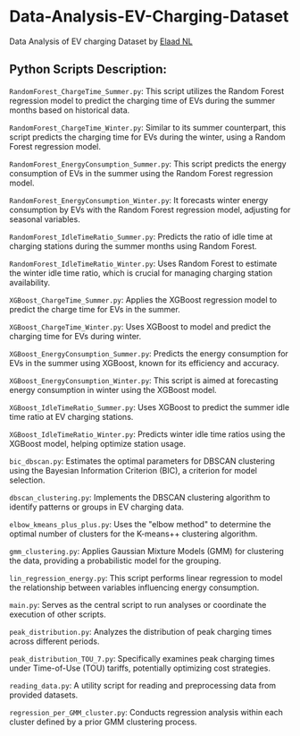 # Data-Analysis-EV-Charging-Dataset
Data Analysis of EV charging Dataset by [Elaad NL](https://elaad.nl/en/)

## Python Scripts Description:

`RandomForest_ChargeTime_Summer.py`: This script utilizes the Random Forest regression model to predict the charging time of EVs during the summer months based on historical data.

`RandomForest_ChargeTime_Winter.py`: Similar to its summer counterpart, this script predicts the charging time for EVs during the winter, using a Random Forest regression model.

`RandomForest_EnergyConsumption_Summer.py`: This script predicts the energy consumption of EVs in the summer using the Random Forest regression model.

`RandomForest_EnergyConsumption_Winter.py`: It forecasts winter energy consumption by EVs with the Random Forest regression model, adjusting for seasonal variables.

`RandomForest_IdleTimeRatio_Summer.py`: Predicts the ratio of idle time at charging stations during the summer months using Random Forest.

`RandomForest_IdleTimeRatio_Winter.py`: Uses Random Forest to estimate the winter idle time ratio, which is crucial for managing charging station availability.

`XGBoost_ChargeTime_Summer.py`: Applies the XGBoost regression model to predict the charge time for EVs in the summer.

`XGBoost_ChargeTime_Winter.py`: Uses XGBoost to model and predict the charging time for EVs during winter.

`XGBoost_EnergyConsumption_Summer.py`: Predicts the energy consumption for EVs in the summer using XGBoost, known for its efficiency and accuracy.

`XGBoost_EnergyConsumption_Winter.py`: This script is aimed at forecasting energy consumption in winter using the XGBoost model.

`XGBoost_IdleTimeRatio_Summer.py`: Uses XGBoost to predict the summer idle time ratio at EV charging stations.

`XGBoost_IdleTimeRatio_Winter.py`: Predicts winter idle time ratios using the XGBoost model, helping optimize station usage.

`bic_dbscan.py`: Estimates the optimal parameters for DBSCAN clustering using the Bayesian Information Criterion (BIC), a criterion for model selection.

`dbscan_clustering.py`: Implements the DBSCAN clustering algorithm to identify patterns or groups in EV charging data.

`elbow_kmeans_plus_plus.py`: Uses the "elbow method" to determine the optimal number of clusters for the K-means++ clustering algorithm.

`gmm_clustering.py`: Applies Gaussian Mixture Models (GMM) for clustering the data, providing a probabilistic model for the grouping.

`lin_regression_energy.py`: This script performs linear regression to model the relationship between variables influencing energy consumption.

`main.py`: Serves as the central script to run analyses or coordinate the execution of other scripts.

`peak_distribution.py`: Analyzes the distribution of peak charging times across different periods.

`peak_distribution_TOU_7.py`: Specifically examines peak charging times under Time-of-Use (TOU) tariffs, potentially optimizing cost strategies.

`reading_data.py`: A utility script for reading and preprocessing data from provided datasets.

`regression_per_GMM_cluster.py`: Conducts regression analysis within each cluster defined by a prior GMM clustering process.

